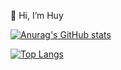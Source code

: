 👋 Hi, I’m Huy

[![Anurag's GitHub stats](https://github-readme-stats.vercel.app/apidnh273anuraghazra)](https://github.com/anuraghazra/github-readme-stats)

[![Top Langs](https://github-readme-stats.vercel.app/api/top-langs/dnh2703anuraghazra&layout=compact)](https://github.com/anuraghazra/github-readme-stats)

<!---
dnh273/dnh273 is a ✨ special ✨ repository because its `README.md` (this file) appears on your GitHub profile.
You can click the Preview link to take a look at your changes.
--->
